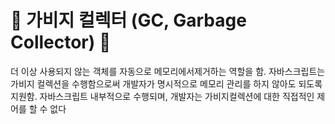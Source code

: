 # 🎃 가비지 컬렉터 (GC, Garbage Collector) 🎃
더 이상 사용되지 않는 객체를 자동으로 메모리에서제거하는 역할을 함. 자바스크립트는 가비지 컬렉션을 수행함으로써 개발자가 명시적으로 메모리 관리를 하지 않아도 되도록 지원함. 자바스크립트 내부적으로 수행되며, 개발자는 가비지컬렉션에 대한 직접적인 제어를 할 수 없다
